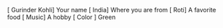 
[ Gurinder Kohli] Your name
[ India] Where you are from
[ Roti] A favorite food
[ Music] A hobby
[ Color ] Green

